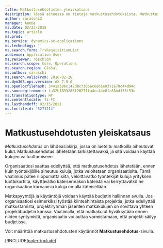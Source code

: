 ```yaml
---
title: Matkustusehdotusten yleiskatsaus
description: Tässä aiheessa on tietoja matkustusehdotuksista. Matkustusehdotus dokumentoi suunnitellut matkakulut.
author: saraschi2
manager: AnnBe
ms.date: 02/23/2018
ms.topic: article
ms.prod: ''
ms.service: dynamics-ax-applications
ms.technology: ''
ms.search.form: TrvRequisitionList
audience: Application User
ms.reviewer: roschlom
ms.search.scope: Core, Operations
ms.search.region: Global
ms.author: saraschi
ms.search.validFrom: 2016-02-28
ms.dyn365.ops.version: AX 7.0.0
ms.openlocfilehash: 3441a386c142d8c73066c6eb1e0371678c44d94c
ms.sourcegitcommit: fa32b1893286f20271fa4ec4be8fc68bd135f53c
ms.translationtype: HT
ms.contentlocale: fi-FI
ms.lasthandoff: 02/15/2021
ms.locfileid: "5271214"
---
```

# <a name="travel-requisitions-overview"></a>Matkustusehdotusten yleiskatsaus

*Matkustusehdotus* on lähdeasiakirja, jossa on lueteltu matkoilla aiheutuvat kulut. Matkustusehdotus lähetetään tarkistettavaksi, ja sitä voidaan käyttää kulujen valtuuttamiseen.

Organisaatiosi saattaa edellyttää, että matkustusehdotus lähetetään, ennen kuin työntekijöille aiheutuu kuluja, jotka veloitetaan organisaatiolta. Tämä vaatimus pätee riippumatta siitä, veloittavatko työntekijät kuluja yrityksen luottokortilta, käyttävätkö käteisennakon käteistä vai kerryttävätkö he organisaation korvaamia kuluja omalla käteisellään.

Matkapyyntöjä ja käytäntöjä voidaan käyttää budjetin hallinnan avulla. Jos organisaatiosi esimerkiksi työstää kiinteähintaista projektia, jotka edellyttää matkustamista, projektiryhmän jäsenten matkakulujen on sovittava yhteen projektibudjetin kanssa. Vaatimalla, että matkakulut hyväksytään ennen niiden syntymistä, organisaatio voi auttaa varmistamaan, että projekti säilyy budjetissa.

Voit määrittää matkustusehdotusten käytännöt **Matkustusehdotus**-sivulla.


[!INCLUDE[footer-include](../includes/footer-banner.md)]